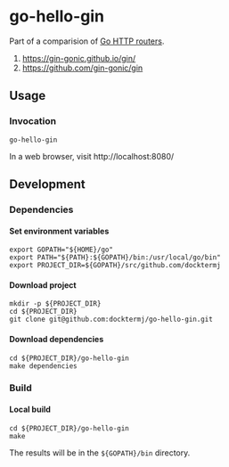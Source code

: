 # go-hello-gin

Part of a comparision of [Go HTTP routers](https://github.com/avelino/awesome-go/blob/master/README.md#routers).

1. https://gin-gonic.github.io/gin/
1. https://github.com/gin-gonic/gin

## Usage

### Invocation

```console
go-hello-gin
```

In a web browser, visit http://localhost:8080/

## Development

### Dependencies

#### Set environment variables

```console
export GOPATH="${HOME}/go"
export PATH="${PATH}:${GOPATH}/bin:/usr/local/go/bin"
export PROJECT_DIR=${GOPATH}/src/github.com/docktermj
```

#### Download project

```console
mkdir -p ${PROJECT_DIR}
cd ${PROJECT_DIR}
git clone git@github.com:docktermj/go-hello-gin.git
```

#### Download dependencies

```console
cd ${PROJECT_DIR}/go-hello-gin
make dependencies
```

### Build

#### Local build

```console
cd ${PROJECT_DIR}/go-hello-gin
make
```

The results will be in the `${GOPATH}/bin` directory.
